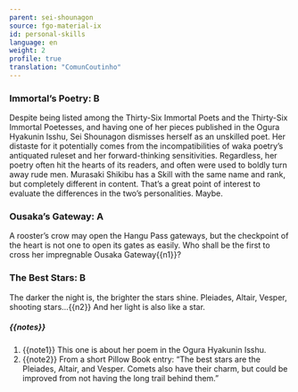 ```yaml
---
parent: sei-shounagon
source: fgo-material-ix
id: personal-skills
language: en
weight: 2
profile: true
translation: "ComunCoutinho"
---
```


### Immortal’s Poetry: B

Despite being listed among the Thirty-Six Immortal Poets and the Thirty-Six Immortal Poetesses, and having one of her pieces published in the Ogura Hyakunin Isshu, Sei Shounagon dismisses herself as an unskilled poet.
Her distaste for it potentially comes from the incompatibilities of waka poetry’s antiquated ruleset and her forward-thinking sensitivities.
Regardless, her poetry often hit the hearts of its readers, and often were used to boldly turn away rude men.
Murasaki Shikibu has a Skill with the same name and rank, but completely different in content. That’s a great point of interest to evaluate the differences in the two’s personalities. Maybe.

### Ousaka’s Gateway: A

A rooster’s crow may open the Hangu Pass gateways, but the checkpoint of the heart is not one to open its gates as easily.
Who shall be the first to cross her impregnable Ousaka Gateway{{n1}}?

### The Best Stars: B

The darker the night is, the brighter the stars shine.
Pleiades, Altair, Vesper, shooting stars…{{n2}}
And her light is also like a star.

##### {{notes}}

1. {{note1}} This one is about her poem in the Ogura Hyakunin Isshu.
2. {{note2}} From a short Pillow Book entry: “The best stars are the Pleiades, Altair, and Vesper. Comets also have their charm, but could be improved from not having the long trail behind them.”
